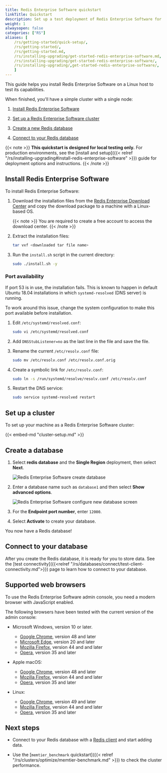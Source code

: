 ```yaml
---
title: Redis Enterprise Software quickstart
linkTitle: Quickstart
description: Set up a test deployment of Redis Enterprise Software for Linux.
weight: 1
alwaysopen: false
categories: ["RS"]
aliases: [
    /rs/getting-started/quick-setup/,
    /rs/getting-started/,
    /rs/getting-started.md,
    /rs/installing-upgrading/get-started-redis-enterprise-software.md,
    /rs/installing-upgrading/get-started-redis-enterprise-software/,
    /rs/installing-upgrading/,get-started-redis-enterprise-software/,
    ]
---
```

This guide helps you install Redis Enterprise Software on a Linux host to test its capabilities.

When finished, you'll have a simple cluster with a single node:

1. [Install Redis Enterprise Software](#install-redis-enterprise-software)

1. [Set up a Redis Enterprise Software cluster](#set-up-a-cluster)

1. [Create a new Redis database](#create-a-database)

1. [Connect to your Redis database](#connect-to-your-database)

{{< note >}}
**This quickstart is designed for local testing only.**
For production environments, see the [install and setup]({{< relref "/rs/installing-upgrading#install-redis-enterprise-software" >}}) guide for deployment options and instructions.
{{< /note >}}

## Install Redis Enterprise Software

To install Redis Enterprise Software:

1. Download the installation files from the [Redis Enterprise Download Center](https://redis.com/redis-enterprise-software/download-center/software/)
and copy the download package to a machine with a Linux-based OS. 

    {{< note >}}
You are required to create a free account to access the download center.
    {{< /note >}}

1. Extract the installation files:

    ```sh
    tar vxf <downloaded tar file name>
    ```

1. Run the `install.sh` script in the current directory:

    ```sh
    sudo ./install.sh -y
    ```

### Port availability

If port 53 is in use, the installation fails. This is known to happen in
default Ubuntu 18.04 installations in which `systemd-resolved` (DNS server) is running.

To work around this issue, change the system configuration to make this port available
before installation.

1. Edit `/etc/systemd/resolved.conf`: 

    ```sh
    sudo vi /etc/systemd/resolved.conf
    ```

1. Add `DNSStubListener=no` as the last line in the file and save the file.

1. Rename the current `/etc/resolv.conf` file:

    ```sh
    sudo mv /etc/resolv.conf /etc/resolv.conf.orig
    ```

1. Create a symbolic link for `/etc/resolv.conf`:

    ```sh
    sudo ln -s /run/systemd/resolve/resolv.conf /etc/resolv.conf
    ```

1. Restart the DNS service:

    ```sh
    sudo service systemd-resolved restart
    ```

## Set up a cluster

To set up your machine as a Redis Enterprise Software cluster:

{{< embed-md "cluster-setup.md" >}}

## Create a database

1. Select **redis database** and the **Single Region** deployment, then select **Next**.

    ![Redis Enterprise Software create database](/images/rs/getstarted-newdatabase.png)

1. Enter a database name such as `database1` and then select **Show advanced options**.

    ![Redis Enterprise Software configure new database screen](/images/rs/getstarted-createdatabase.png)

1. For the **Endpoint port number**, enter `12000`.

1. Select **Activate** to create your database.

You now have a Redis database!

## Connect to your database

After you create the Redis database, it is ready for you to store data.
See the [test connectivity]({{<relref "/rs/databases/connect/test-client-connectivity.md">}}) page to learn how to connect to your database.

## Supported web browsers

To use the Redis Enterprise Software admin console, you need a modern browser with JavaScript enabled.

The following browsers have been tested with the current version of the admin console:

- Microsoft Windows, version 10 or later.
    - [Google Chrome](https://www.google.com/chrome/), version 48 and later
    - [Microsoft Edge](https://www.microsoft.com/edge), version 20 and later
    - [Mozilla Firefox](https://www.mozilla.org/firefox/), version 44 and and later
    - [Opera](https://www.opera.com/), version 35 and later

- Apple macOS:
    - [Google Chrome](https://www.google.com/chrome/), version 48 and later
    - [Mozilla Firefox](https://www.mozilla.org/firefox/), version 44 and and later
    - [Opera](https://www.opera.com/), version 35 and later

- Linux:
    - [Google Chrome](https://www.google.com/chrome/), version 49 and later
    - [Mozilla Firefox](https://www.mozilla.org/firefox/), version 44 and and later
    - [Opera](https://www.opera.com/), version 35 and later


## Next steps

- Connect to your Redis database with a [Redis client](https://redis.io/clients) and start adding data.

- Use the [`memtier_benchmark` quickstart]({{< relref "/rs/clusters/optimize/memtier-benchmark.md" >}}) to check the cluster performance.

